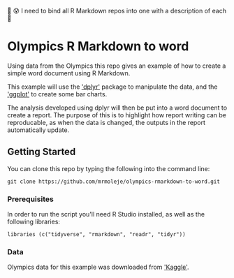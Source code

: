 
:construction_worker: :cold_sweat: I need to bind all R Markdown repos into one with a description of each :construction_worker:

# Olympics R Markdown to word

Using data from the Olympics this repo gives an example of how to create a simple word document using R Markdown.

This example will use the ['dplyr'](https://dplyr.tidyverse.org/) package to manipulate the data, and the ['ggplot'](https://ggplot2.tidyverse.org/package) to create some bar charts. 

The analysis developed using dplyr will then be put into a word document to create a report. The purpose of this is to highlight how report writing can be reproducable, as when the data is changed, the outputs in the report automatically update.

## Getting Started

You can clone this repo by typing the following into the command line:

```
git clone https://github.com/mrmoleje/olympics-rmarkdown-to-word.git 
```

### Prerequisites

In order to run the script you'll need R Studio installed, as well as the following libraries:

```
libraries (c("tidyverse", "rmarkdown", "readr", "tidyr"))
```

### Data

Olympics data for this example was downloaded from ['Kaggle'](https://www.kaggle.com/ahmetuzgor/my-first-data-analysis-with-athletes-data/data). 
